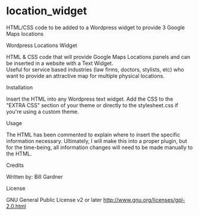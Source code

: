 # location_widget
HTML/CSS code to be added to a Wordpress widget to provide 3 Google Maps locations

Wordpress Locations Widget

HTML & CSS code that will provide Google Maps Locations panels and can be inserted in a website with a Text Widget.  
Useful for service based industries (law firms, doctors, stylists, etc) who want to provide an attractive map for multiple physical locations.

Installation

Insert the HTML into any Wordpress text widget.  Add the CSS to the "EXTRA CSS" section of your theme or directly to the stylesheet.css if you're using a custom theme.

Usage

The HTML has been commented to explain where to insert the specific information necessary.  Ultimately, I will make this into a proper plugin,
but for the time-being, all information changes will need to be made manually to the HTML.

Credits

Written by: Bill Gardner

License

GNU General Public License v2 or later
http://www.gnu.org/licenses/gpl-2.0.html
